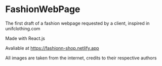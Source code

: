 # FashionWebPage
The first draft of a fashion webpage requested by a client, inspired in unifclothing.com

Made with React.js

Avaliable at https://fashionn-shop.netlify.app

All images are taken from the internet, credits to their respective authors
